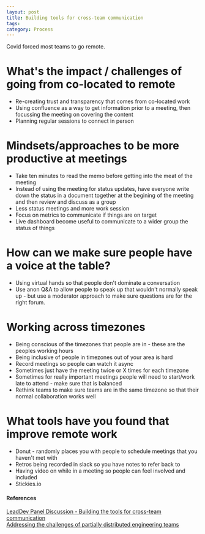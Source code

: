 ```yaml
---
layout: post
title: Building tools for cross-team communication
tags: 
category: Process
---
```


Covid forced most teams to go remote.

# What's the impact / challenges of going from co-located to remote

* Re-creating trust and transparency that comes from co-located work
* Using confluence as a way to get information prior to a meeting, then focussing the meeting on covering the content
* Planning regular sessions to connect in person

# Mindsets/approaches to be more productive at meetings

* Take ten minutes to read the memo before getting into the meat of the meeting
* Instead of using the meeting for status updates, have everyone write down the status in a document together at the begining of the meeting and then review and discuss as a group
* Less status meetings and more work session
* Focus on metrics to communicate if things are on target
* Live dashboard become useful to communicate to a wider group the status of things

# How can we make sure people have a voice at the table?

* Using virtual hands so that people don't dominate a conversation
* Use anon Q&A to allow people to speak up that wouldn't normally speak up - but use a moderator approach to make sure questions are for the right forum.

# Working across timezones

* Being conscious of the timezones that people are in - these are the peoples working hours
* Being inclusive of people in timezones out of your area is hard
* Record meetings so people can watch it async
* Sometimes just have the meeting twice or X times for each timezone
* Sometimes for really important meetings people will need to start/work late to attend - make sure that is balanced
* Rethink teams to make sure teams are in the same timezone so that their normal collaboration works well

# What tools have you found that improve remote work

* Donut - randomly places you with people to schedule meetings that you haven't met with  
* Retros being recorded in slack so you have notes to refer back to  
* Having video on while in a meeting so people can feel involved and included  
* Stickies.io 

#### References

[LeadDev Panel Discussion - Building the tools for cross-team communication](https://www.youtube.com/watch?v=bTeC53i4TX0&t=2571s)  
[Addressing the challenges of partially distributed engineering teams](https://leaddev.com/managing-distributed-teams/addressing-challenges-partially-distributed-engineering-teams)  
